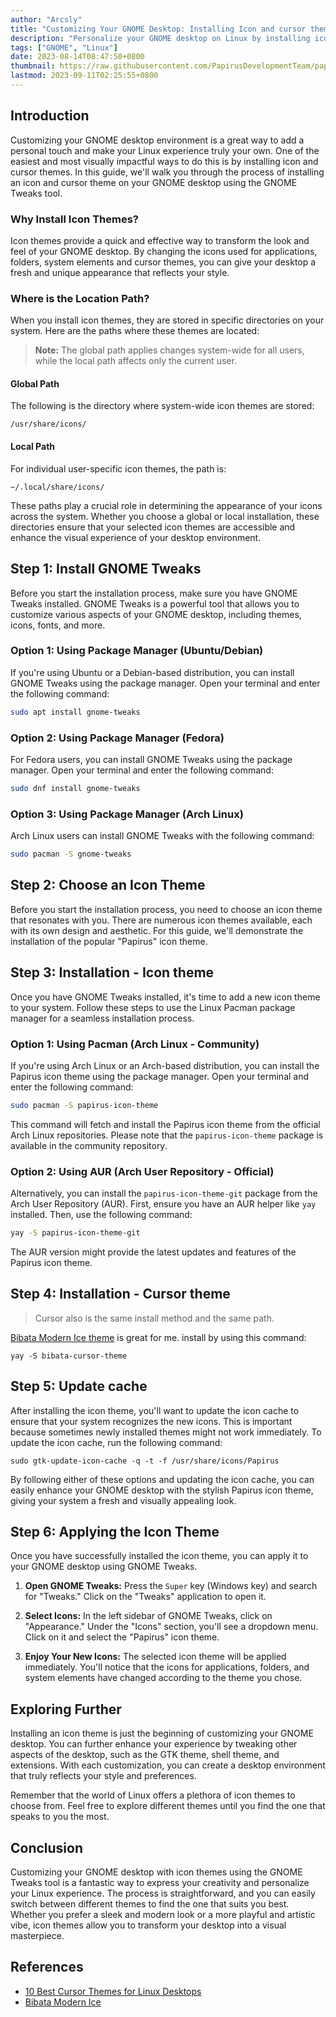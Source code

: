 ```yaml
---
author: "Arcsly"
title: "Customizing Your GNOME Desktop: Installing Icon and cursor themes"
description: "Personalize your GNOME desktop on Linux by installing icon and cursor themes. Easily transform your desktop's appearance using the GNOME Tweaks tool."
tags: ["GNOME", "Linux"]
date: 2023-08-14T08:47:50+0800
thumbnail: https://raw.githubusercontent.com/PapirusDevelopmentTeam/papirus-icon-theme/master/preview.png
lastmod: 2023-09-11T02:25:55+0800
---
```


## Introduction

Customizing your GNOME desktop environment is a great way to add a personal touch and make your Linux experience truly your own. One of the easiest and most visually impactful ways to do this is by installing icon and cursor themes. In this guide, we'll walk you through the process of installing an icon and cursor theme on your GNOME desktop using the GNOME Tweaks tool.

### Why Install Icon Themes?

Icon themes provide a quick and effective way to transform the look and feel of your GNOME desktop. By changing the icons used for applications, folders, system elements and cursor themes, you can give your desktop a fresh and unique appearance that reflects your style.

### Where is the Location Path?

When you install icon themes, they are stored in specific directories on your system. Here are the paths where these themes are located:

> **Note:** The global path applies changes system-wide for all users, while the local path affects only the current user.

#### Global Path

The following is the directory where system-wide icon themes are stored:

```shell
/usr/share/icons/
```

#### Local Path

For individual user-specific icon themes, the path is:

```shell
~/.local/share/icons/
```

These paths play a crucial role in determining the appearance of your icons across the system. Whether you choose a global or local installation, these directories ensure that your selected icon themes are accessible and enhance the visual experience of your desktop environment.

## Step 1: Install GNOME Tweaks

Before you start the installation process, make sure you have GNOME Tweaks installed. GNOME Tweaks is a powerful tool that allows you to customize various aspects of your GNOME desktop, including themes, icons, fonts, and more.

### Option 1: Using Package Manager (Ubuntu/Debian)

If you're using Ubuntu or a Debian-based distribution, you can install GNOME Tweaks using the package manager. Open your terminal and enter the following command:

```bash
sudo apt install gnome-tweaks
```

### Option 2: Using Package Manager (Fedora)

For Fedora users, you can install GNOME Tweaks using the package manager. Open your terminal and enter the following command:

```bash
sudo dnf install gnome-tweaks
```

### Option 3: Using Package Manager (Arch Linux)

Arch Linux users can install GNOME Tweaks with the following command:

```bash
sudo pacman -S gnome-tweaks
```

## Step 2: Choose an Icon Theme

Before you start the installation process, you need to choose an icon theme that resonates with you. There are numerous icon themes available, each with its own design and aesthetic. For this guide, we'll demonstrate the installation of the popular "Papirus" icon theme.

## Step 3: Installation - Icon theme

Once you have GNOME Tweaks installed, it's time to add a new icon theme to your system. Follow these steps to use the Linux Pacman package manager for a seamless installation process.

### Option 1: Using Pacman (Arch Linux - Community)

If you're using Arch Linux or an Arch-based distribution, you can install the Papirus icon theme using the package manager. Open your terminal and enter the following command:

```bash
sudo pacman -S papirus-icon-theme
```

This command will fetch and install the Papirus icon theme from the official Arch Linux repositories. Please note that the `papirus-icon-theme` package is available in the community repository.

### Option 2: Using AUR (Arch User Repository - Official)

Alternatively, you can install the `papirus-icon-theme-git` package from the Arch User Repository (AUR). First, ensure you have an AUR helper like `yay` installed. Then, use the following command:

```bash
yay -S papirus-icon-theme-git
```

The AUR version might provide the latest updates and features of the Papirus icon theme.

## Step 4: Installation - Cursor theme

>Cursor also is the same install method and the same path.

[Bibata Modern Ice theme](https://github.com/ful1e5/Bibata_Cursor) is great for me. install by using this command:

```shell
yay -S bibata-cursor-theme
```

## Step 5: Update cache

After installing the icon theme, you'll want to update the icon cache to ensure that your system recognizes the new icons. This is important because sometimes newly installed themes might not work immediately. To update the icon cache, run the following command:

```shell
sudo gtk-update-icon-cache -q -t -f /usr/share/icons/Papirus
```

By following either of these options and updating the icon cache, you can easily enhance your GNOME desktop with the stylish Papirus icon theme, giving your system a fresh and visually appealing look.

## Step 6: Applying the Icon Theme

Once you have successfully installed the icon theme, you can apply it to your GNOME desktop using GNOME Tweaks.

1. **Open GNOME Tweaks:** Press the `Super` key (Windows key) and search for "Tweaks." Click on the "Tweaks" application to open it.

2. **Select Icons:** In the left sidebar of GNOME Tweaks, click on "Appearance." Under the "Icons" section, you'll see a dropdown menu. Click on it and select the "Papirus" icon theme.

3. **Enjoy Your New Icons:** The selected icon theme will be applied immediately. You'll notice that the icons for applications, folders, and system elements have changed according to the theme you chose.

## Exploring Further

Installing an icon theme is just the beginning of customizing your GNOME desktop. You can further enhance your experience by tweaking other aspects of the desktop, such as the GTK theme, shell theme, and extensions. With each customization, you can create a desktop environment that truly reflects your style and preferences.

Remember that the world of Linux offers a plethora of icon themes to choose from. Feel free to explore different themes until you find the one that speaks to you the most.

## Conclusion

Customizing your GNOME desktop with icon themes using the GNOME Tweaks tool is a fantastic way to express your creativity and personalize your Linux experience. The process is straightforward, and you can easily switch between different themes to find the one that suits you best. Whether you prefer a sleek and modern look or a more playful and artistic vibe, icon themes allow you to transform your desktop into a visual masterpiece.

## References

- [10 Best Cursor Themes for Linux Desktops](https://www.debugpoint.com/best-cursor-themes/)
- [Bibata Modern Ice](https://www.gnome-look.org/p/1197198/)